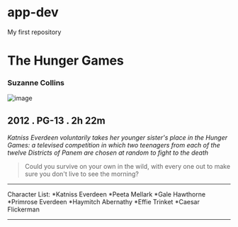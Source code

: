 # app-dev
My first repository
# The Hunger Games
### Suzanne Collins
![image](https://m.media-amazon.com/images/M/MV5BMjA4NDg3NzYxMF5BMl5BanBnXkFtZTcwNTgyNzkyNw@@._V1_.jpg)
## 2012 . PG-13 . 2h 22m
*Katniss Everdeen voluntarily takes her younger sister's place in the Hunger Games: a televised competition in which two teenagers from each of the twelve Districts of Panem are chosen at random to fight to the death*

> Could you survive on your own in the wild, with every one out to make sure you don't live to see the morning?

---

Character List:
*Katniss Everdeen
*Peeta Mellark
*Gale Hawthorne
*Primrose Everdeen
*Haymitch Abernathy
*Effie Trinket
*Caesar Flickerman

---



